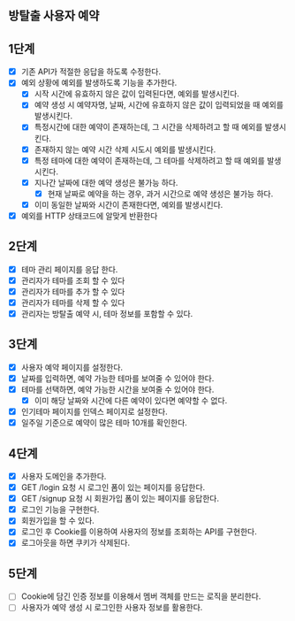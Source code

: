 ## 방탈출 사용자 예약

## 1단계

- [x] 기존 API가 적절한 응답을 하도록 수정한다.
- [x] 예외 상황에 예외를 발생하도록 기능을 추가한다.
    - [x] 시작 시간에 유효하지 않은 값이 입력된다면, 예외를 발생시킨다.
    - [x] 예약 생성 시 예약자명, 날짜, 시간에 유효하지 않은 값이 입력되었을 때 예외를 발생시킨다.
    - [x] 특정시간에 대한 예약이 존재하는데, 그 시간을 삭제하려고 할 때 예외를 발생시킨다.
    - [x] 존재하지 않는 예약 시간 삭제 시도시 예외를 발생시킨다.
    - [x] 특정 테마에 대한 예약이 존재하는데, 그 테마를 삭제하려고 할 때 예외를 발생시킨다.
    - [x] 지나간 날짜에 대한 예약 생성은 불가능 하다.
        - [x] 현재 날짜로 예약을 하는 경우, 과거 시간으로 예약 생성은 불가능 하다.
    - [x] 이미 동일한 날짜와 시간이 존재한다면, 예외를 발생시킨다.
- [x] 예외를 HTTP 상태코드에 알맞게 반환한다

## 2단계

- [x] 테마 관리 페이지를 응답 한다.
- [x] 관리자가 테마를 조회 할 수 있다
- [x] 관리자가 테마를 추가 할 수 있다
- [x] 관리자가 테마를 삭제 할 수 있다
- [x] 관리자는 방탈출 예약 시, 테마 정보를 포함할 수 있다.

## 3단계

- [x] 사용자 예약 페이지를 설정한다.
- [x] 날짜를 입력하면, 예약 가능한 테마를 보여줄 수 있어야 한다.
- [x] 테마를 선택하면, 예약 가능한 시간을 보여줄 수 있어야 한다.
    - [x] 이미 해당 날짜와 시간에 다른 예약이 있다면 예약할 수 없다.
- [x] 인기테마 페이지를 인덱스 페이지로 설정한다.
- [x] 일주일 기준으로 예약이 많은 테마 10개를 확인한다.

## 4단계

- [x] 사용자 도메인을 추가한다.
- [x] GET /login 요청 시 로그인 폼이 있는 페이지를 응답한다.
- [x] GET /signup 요청 시 회원가입 폼이 있는 페이지를 응답한다.
- [x] 로그인 기능을 구현한다.
- [x] 회원가입을 할 수 있다.
- [x] 로그인 후 Cookie를 이용하여 사용자의 정보를 조회하는 API를 구현한다.
- [x] 로그아웃을 하면 쿠키가 삭제된다.

## 5단계

- [ ] Cookie에 담긴 인증 정보를 이용해서 멤버 객체를 만드는 로직을 분리한다.
- [ ] 사용자가 예약 생성 시 로그인한 사용자 정보를 활용한다.
